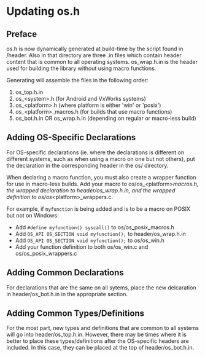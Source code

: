 # Updating os.h
## Preface
os.h is now dynamically generated at build-time by the script found in /header.
Also in that directory are three .in files which contain header content that is
common to all operating systems. os_wrap.h.in is the header used for building
the library without using macro functions.

Generating will assemble the files in the following order:
 1. os_top.h.in
 2. os_<system\>.h (for Android and VxWorks systems)
 3. os_<platform\>.h (where platform is either 'win' or 'posix')
 4. os_<platform\>_macros.h (for builds that use macro functions)
 4. os_bot.h.in OR os_wrap.h.in (depending on regular or macro-less build)

## Adding OS-Specific Declarations
For OS-specific declarations (ie. where the declarations is different on
different systems, such as when using a macro on one but not others), put the
declaration in the corresponding header in the os/ directory.

When declaring a macro function, you must also create a wrapper function for use
in macro-less builds. Add your macro to os/os_<platform\>_macros.h, the wrapped
declaration to header/os_wrap.h.in, and the wrapped definition to
os/os_<platform\>_wrappers.c.

For example, if `myfunction` is being added and is to be a macro on POSIX but 
not on Windows:

 * Add `#define myfunction() syscall()` to os/os_posix_macros.h
 * Add `OS_API OS_SECTION void myfunction();` to header/os_wrap.h.in
 * Add `OS_API OS_SECTION void myfunction();` to os/os_win.h
 * Add your function definition to both os/os_win.c and os/os_posix_wrappers.c

## Adding Common Declarations
For declarations that are the same on all sytems, place the new delcaration in
header/os_bot.h.in in the appropriate section.

## Adding Common Types/Definitions
For the most part, new types and definitions that are common to all systems will
go into header/os_top.h.in. However, there may be times where it is
better to place these types/definitions after the OS-specific headers are
included. In this case, they can be placed at the top of
header/os_bot.h.in.